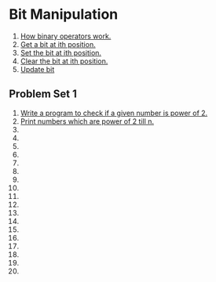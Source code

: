 # Bit Manipulation
<ol>

<li><a href="operators.cpp">How binary operators work.</a></li>
<li><a href="getbit.cpp">Get a bit at ith position.</a></li>
<li><a href="setbit.cpp">Set the bit at ith position.</a></li>
<li><a href="clearbit.cpp">Clear the bit at ith position.</a></li>
<li><a href="updatebit.cpp">Update bit</a></li>
</ol>

## Problem Set 1
<ol>
<li><a href="prob1.cpp">Write a program to check if a given number is power of 2.</a></li>
<li><a href="prob2.cpp">Print numbers which are power of 2 till n.</a></li>
<li><a href="prob3.cpp"></a></li>
<li><a href="prob4.cpp"></a></li>
<li><a href="prob5.cpp"></a></li>
<li><a href="prob6.cpp"></a></li>
<li><a href="prob7.cpp"></a></li>
<li><a href="prob8.cpp"></a></li>
<li><a href="prob9.cpp"></a></li>
<li><a href="prob10.cpp"></a></li>
<li><a href="prob11.cpp"></a></li>
<li><a href=""></a></li>
<li><a href=""></a></li>
<li><a href=""></a></li>
<li><a href=""></a></li>
<li><a href=""></a></li>
<li><a href=""></a></li>
<li><a href=""></a></li>
<li><a href=""></a></li>
<li><a href=""></a></li>

</ol>